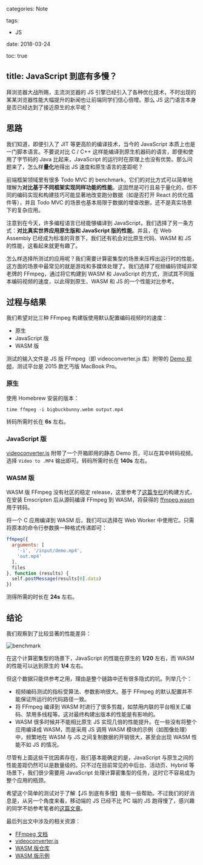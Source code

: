 categories: Note

tags:

- JS

date: 2018-03-24

toc: true

title: JavaScript 到底有多慢？
---

拜浏览器大战所赐，主流浏览器的 JS 引擎已经引入了各种优化技术，不时出现的某某浏览器性能大幅提升的新闻也让前端同学们信心倍增。那么 JS 这门语言本身是否已经达到了接近原生的水平呢？

<!--more-->

## 思路
我们知道，即便引入了 JIT 等更高阶的编译技术，当今的 JavaScript 本质上也是一门脚本语言。不要说对比 C / C++ 这样能编译到原生机器码的语言，即便和使用了字节码的 Java 比起来，JavaScript 的运行时在原理上也没有优势。那么问题来了，怎么样**量化**地得出 JS 速度和原生语言的差距呢？

前端框架领域里有很多 Todo MVC 的 benchmark，它们的对比方式可以简单地理解为**对比基于不同框架实现同样功能的性能**。这固然是可行且易于量化的，但不同的编码实现和构建技巧可能显著地改变跑分数据（如是否打开 React 的优化插件等），并且 Todo MVC 的场景也基本局限于数据的增查改删，还不是真实场景下的复杂应用。

注意到在今天，许多编程语言已经能够编译到 JavaScript，我们选择了另一条方式：**对比真实世界应用原生版和 JavaScript 版的性能**。并且，在 Web Assembly 已经成为标准的背景下，我们还有机会对比原生代码、WASM 和 JS 的性能，这看起来就更有趣了。

怎么样选择所测试的应用呢？我们需要计算密集型的场景来压榨出运行时的性能，这方面的场景中最常见的就是游戏和多媒体处理了。我们选择了视频编码领域非常老牌的 FFmpeg，通过将它构建到 WASM 和 JavaScript 的方式，测试其不同版本编码视频的速度，以此得到原生、WASM 和 JS 的一个性能对比参考。


## 过程与结果
我们希望对比三种 FFmpeg 构建版使用默认配置编码视频时的速度：

* 原生
* JavaScript 版
* WASM 版

测试的输入文件是 JS 版 FFmpeg（即 videoconverter.js 库）附带的 [Demo 视频](https://github.com/bgrins/videoconverter.js/blob/master/demo/bigbuckbunny.webm)，测试平台是 2015 款乞丐版 MacBook Pro。

### 原生
使用 Homebrew 安装的版本：

```
time ffmpeg -i bigbuckbunny.webm output.mp4
```

转码所需时长在 **6s** 左右。

### JavaScript 版
[videoconverter.js](https://github.com/bgrins/videoconverter.js) 附带了一个开箱即用的静态 Demo 页，可以在其中转码视频。选择 `Video to .MP4` 输出即可。转码所需时长在 **140s** 左右。

### WASM 版
WASM 版 FFmpeg 没有社区的稳定 release，这里参考了[这篇专栏](https://zhuanlan.zhihu.com/p/27910351)的构建方式，在安装 Emscripten 后从源码编译 FFmpeg 到 WASM，将获得的 [ffmpeg.wasm](https://github.com/doodlewind/learn-cs/blob/master/video/wasm/ffmpeg.wasm) 用于转码。

将一个 C 应用编译到 WASM 后，我们可以选择在 Web Worker 中使用它。只需将原本的命令行参数换一种格式传递即可：

``` js
ffmpeg({
  arguments: [
    '-i', '/input/demo.mp4',
    'out.mp4'
  ],
  files
}, function (results) {
  self.postMessage(results[0].data)
})
```

测得所需的时长在 **24s** 左右。


## 结论
我们观察到了比较显著的性能差异：

![benchmark](/images/ffmpeg-benchmark.png)

在这个计算密集型的场景下，JavaScript 的性能在原生的 **1/20** 左右，而 WASM 的性能可以达到原生的 **1/4** 左右。

但这个数据只能供参考之用，理由是整个链路中还有很多隐式的坑。列举几个：

* 视频编码测试的指标受算法、参数影响很大。基于 FFmpeg 的默认配置并不能保证所运行的代码路径一致。
* 将 FFmpeg 编译到 WASM 时进行了很多剪裁，如禁用内联的平台相关汇编码、禁用多线程等。这对最终构建出版本的性能是有影响的。
* WASM 很多时候并不能相比原生 JS 实现几倍的性能提升。在一些没有将整个应用编译成 WASM，而是采用 JS 调用 WASM 模块的示例（如图像处理）中，频繁地在 WASM 与 JS 之间复制数据的开销很大，甚至会出现 WASM 性能不如 JS 的情况。

尽管有上面这些干扰因素存在，我们基本能确定的是，JavaScript 与原生之间的性能差距仍然可以是数量级的。只不过在目前常见的中后台、活动页、Hybrid 等场景下，我们很少需要用 JavaScript 处理计算密集型的任务，这时它不容易成为整个应用的瓶颈。

希望这个简单的测试对于了解【JS 到底有多慢】能有一些帮助。不过我们的好消息是，从另一个角度来看，移动端的 JS 已经不比 PC 端的 JS 跑得慢了，感兴趣的同学不妨参考笔者的[这篇文章](http://ewind.us/2017/mobile-js-benchmark/)。

最后列出文中涉及的相关资源：

* [FFmpeg 文档](https://www.ffmpeg.org/documentation.html)
* [videoconverter.js](https://github.com/bgrins/videoconverter.js)
* [WASM 版仓库](https://github.com/doodlewind/videoconverter.js)
* [WASM 版示例](https://github.com/doodlewind/learn-cs/tree/master/video/wasm)

